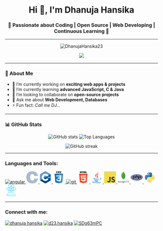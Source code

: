 <!-- Profile Header -->
<h1 align="center">Hi 👋, I'm Dhanuja Hansika</h1>
<h3 align="center">🌟 Passionate about Coding | Open Source | Web Developing | Continuous Learning 🌟</h3>

---

<!-- Profile Views -->
<p align="center"> 
  <img src="https://komarev.com/ghpvc/?username=DhanujaHansika23&label=Profile%20views&color=0e75b6&style=flat" alt="DhanujaHansika23" /> 
</p>

<!-- Typing Animation -->
<p align="center">
  <a href="https://github.com/DenverCoder1/readme-typing-svg">
    <img src="https://readme-typing-svg.herokuapp.com/?lines=Full+Stack+Developer;Tech+Enthusiast;Open+Source+Lover;Always+Learning+New+Things&center=true&width=500&height=50">
  </a>
</p>

---

### 🚀 About Me
- 🔭 I’m currently working on **exciting web apps & projects**  
- 🌱 I’m currently learning **advanced JavaScript, C & Java**  
- 👯 I’m looking to collaborate on **open-source projects**  
- 💬 Ask me about **Web Development, Databases**  
- ⚡ Fun fact: *Call me DJ...*  

---

### 📊 GitHub Stats

<p align="center">
  <img src="https://github-readme-stats.vercel.app/api?username=DhanujaHansika23&show_icons=true&theme=tokyonight&hide_border=true" alt="GitHub stats" height="180"/>
  <img src="https://github-readme-stats.vercel.app/api/top-langs/?username=DhanujaHansika23&layout=compact&theme=radical&hide_border=true" alt="Top Languages" height="180"/>
</p>

<p align="center">
  <img src="https://github-readme-streak-stats.herokuapp.com/?user=DhanujaHansika23&theme=dark&hide_border=true" alt="GitHub streak"/>
</p>

---

<h3 align="left">Languages and Tools:</h3>
<p align="left"> <a href="https://angular.io" target="_blank" rel="noreferrer"> <img src="https://angular.io/assets/images/logos/angular/angular.svg" alt="angular" width="40" height="40"/> </a> <a href="https://www.cprogramming.com/" target="_blank" rel="noreferrer"> <img src="https://raw.githubusercontent.com/devicons/devicon/master/icons/c/c-original.svg" alt="c" width="40" height="40"/> </a> <a href="https://www.w3schools.com/cpp/" target="_blank" rel="noreferrer"> <img src="https://raw.githubusercontent.com/devicons/devicon/master/icons/cplusplus/cplusplus-original.svg" alt="cplusplus" width="40" height="40"/> </a> <a href="https://www.w3schools.com/css/" target="_blank" rel="noreferrer"> <img src="https://raw.githubusercontent.com/devicons/devicon/master/icons/css3/css3-original-wordmark.svg" alt="css3" width="40" height="40"/> </a> <a href="https://git-scm.com/" target="_blank" rel="noreferrer"> <img src="https://www.vectorlogo.zone/logos/git-scm/git-scm-icon.svg" alt="git" width="40" height="40"/> </a> <a href="https://www.w3.org/html/" target="_blank" rel="noreferrer"> <img src="https://raw.githubusercontent.com/devicons/devicon/master/icons/html5/html5-original-wordmark.svg" alt="html5" width="40" height="40"/> </a> <a href="https://www.java.com" target="_blank" rel="noreferrer"> <img src="https://raw.githubusercontent.com/devicons/devicon/master/icons/java/java-original.svg" alt="java" width="40" height="40"/> </a> <a href="https://developer.mozilla.org/en-US/docs/Web/JavaScript" target="_blank" rel="noreferrer"> <img src="https://raw.githubusercontent.com/devicons/devicon/master/icons/javascript/javascript-original.svg" alt="javascript" width="40" height="40"/> </a> <a href="https://www.mongodb.com/" target="_blank" rel="noreferrer"> <img src="https://raw.githubusercontent.com/devicons/devicon/master/icons/mongodb/mongodb-original-wordmark.svg" alt="mongodb" width="40" height="40"/> </a> <a href="https://www.php.net" target="_blank" rel="noreferrer"> <img src="https://raw.githubusercontent.com/devicons/devicon/master/icons/php/php-original.svg" alt="php" width="40" height="40"/> </a> <a href="https://www.python.org" target="_blank" rel="noreferrer"> <img src="https://raw.githubusercontent.com/devicons/devicon/master/icons/python/python-original.svg" alt="python" width="40" height="40"/> </a> <a href="https://reactjs.org/" target="_blank" rel="noreferrer"> <img src="https://raw.githubusercontent.com/devicons/devicon/master/icons/react/react-original-wordmark.svg" alt="react" width="40" height="40"/> </a> </p>

---

<h3 align="left">Connect with me:</h3>
<p align="left">
<a href="https://fb.com/dhanuja hansika" target="blank"><img align="center" src="https://raw.githubusercontent.com/rahuldkjain/github-profile-readme-generator/master/src/images/icons/Social/facebook.svg" alt="dhanuja hansika" height="30" width="40" /></a>
<a href="https://instagram.com/d23.hansika" target="blank"><img align="center" src="https://raw.githubusercontent.com/rahuldkjain/github-profile-readme-generator/master/src/images/icons/Social/instagram.svg" alt="d23.hansika" height="30" width="40" /></a>
<a href="https://discord.gg/SDg63mPC" target="blank"><img align="center" src="https://raw.githubusercontent.com/rahuldkjain/github-profile-readme-generator/master/src/images/icons/Social/discord.svg" alt="SDg63mPC" height="30" width="40" /></a>
</p>
</p>
